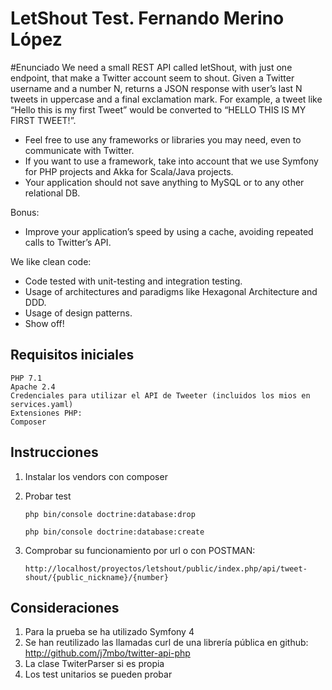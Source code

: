 LetShout Test. Fernando Merino López
===============
#Enunciado
We need a small REST API called letShout, with just one endpoint, that make a Twitter account seem to shout. Given a Twitter username and a number N, returns a JSON response with user’s last N tweets in uppercase and a final exclamation mark.
For example, a tweet like “Hello this is my first Tweet” would be converted to “HELLO THIS IS MY FIRST TWEET!”.
 
- Feel free to use any frameworks or libraries you may need, even to communicate with Twitter. 
- If you want to use a framework, take into account that we use Symfony for PHP projects and Akka for Scala/Java projects.
- Your application should not save anything to MySQL or to any other relational DB.
 
Bonus:
- Improve your application’s speed by using a cache, avoiding repeated calls to Twitter’s API.
 
We like clean code:
- Code tested with unit-testing and integration testing.
- Usage of architectures and paradigms like Hexagonal Architecture and DDD.
- Usage of design patterns.
- Show off!

## Requisitos iniciales

    PHP 7.1
    Apache 2.4
    Credenciales para utilizar el API de Tweeter (incluidos los mios en services.yaml)
    Extensiones PHP: 
    Composer

## Instrucciones

1. Instalar los vendors con composer
2. Probar test

    ```php bin/console doctrine:database:drop```

    ```php bin/console doctrine:database:create```
3. Comprobar su funcionamiento por url o con POSTMAN: 

    ```http://localhost/proyectos/letshout/public/index.php/api/tweet-shout/{public_nickname}/{number}```



## Consideraciones

1. Para la prueba se ha utilizado Symfony 4
2. Se han reutilizado las llamadas curl de una librería pública en github: http://github.com/j7mbo/twitter-api-php
3. La clase TwiterParser si es propia
4. Los test unitarios se pueden probar
